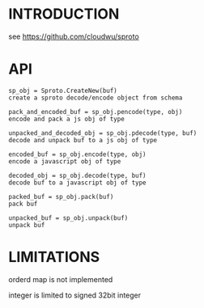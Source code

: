 INTRODUCTION
======
see https://github.com/cloudwu/sproto

API
======
```
sp_obj = Sproto.CreateNew(buf)
create a sproto decode/encode object from schema

pack_and_encoded_buf = sp_obj.pencode(type, obj)
encode and pack a js obj of type

unpacked_and_decoded_obj = sp_obj.pdecode(type, buf)
decode and unpack buf to a js obj of type

encoded_buf = sp_obj.encode(type, obj)
encode a javascript obj of type

decoded_obj = sp_obj.decode(type, buf)
decode buf to a javascript obj of type

packed_buf = sp_obj.pack(buf)
pack buf

unpacked_buf = sp_obj.unpack(buf)
unpack buf
```

LIMITATIONS
======
orderd map is not implemented

integer is limited to signed 32bit integer

